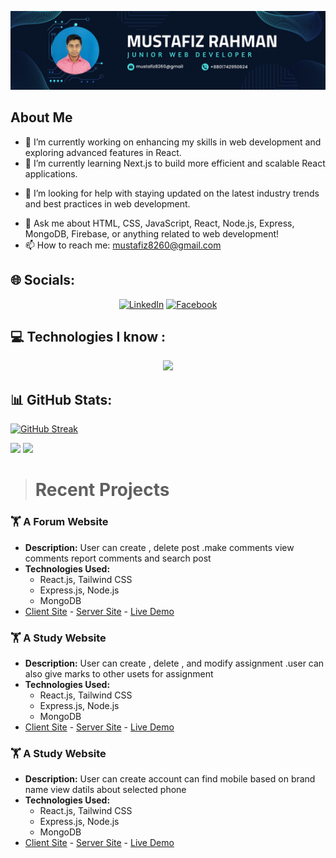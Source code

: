 ![Alt text](<asset/Navy Blue Geometric Technology LinkedIn Banner.png>)



## About Me
- 🔭 I’m currently working on enhancing my skills in web development and exploring advanced features in React.
- 🌱 I’m currently learning Next.js to build more efficient and scalable React applications.

<!-- Gap -->

- 🤔 I’m looking for help with staying updated on the latest industry trends and best practices in web development.

<!-- Gap -->

- 💬 Ask me about HTML, CSS, JavaScript, React, Node.js, Express, MongoDB, Firebase, or anything related to web development!
- 📫 How to reach me: mustafiz8260@gmail.com


## 🌐 Socials:
<p align="center">
<a href="https://www.linkedin.com/in/mustafiz-rahman-8482632a4">
    <img alt="LinkedIn" title="LinkedIn" height="48" width="48" src="https://cdn.simpleicons.org/linkedin"></a>
<a href="https://www.facebook.com/mdmustafiz.rahman.988">
    <img alt="Facebook" title="facebook" height="48" width="68" src="https://cdn.simpleicons.org/facebook"></a>
    
</p>


## 💻 Technologies  I know :

<!-- Gap -->
<p align="center">
  <a href="https://skillicons.dev">
    <img src="https://skillicons.dev/icons?i=git,html,css,tailwind,js,react,firebase,nodejs,express,mongodb" />
  </a>
</p>


## 📊 GitHub Stats:

[![GitHub Streak](https://github-readme-streak-stats.herokuapp.com?user=mustafiz&theme=algolia&hide_border=true)](https://git.io/streak-stats)


![](http://github-profile-summary-cards.vercel.app/api/cards/repos-per-language?username=Mustafiz82&theme=react)
![](http://github-profile-summary-cards.vercel.app/api/cards/most-commit-language?username=Mustafiz82&theme=react)



> # Recent Projects


### 🏋️ A Forum Website

- **Description:** User can create , delete post .make comments  view comments report comments and search post
- **Technologies Used:**
  -  React.js, Tailwind CSS
  -  Express.js, Node.js
  -  MongoDB
- [Client Site](https://github.com/Mustafiz82/Assignment-12-TopicTrove-Clint-side-) - [Server Site](https://github.com/Mustafiz82/Assignment-12-TopicTrove-Server-sid) - [Live Demo]( https://topic-trove.web.app/)

### 🏋️ A Study Website

- **Description:** User can create , delete , and modify assignment .user can also give marks to other usets for assignment
- **Technologies Used:**
  -  React.js, Tailwind CSS
  -  Express.js, Node.js
  -  MongoDB
- [Client Site](https://github.com/Mustafiz82/Assignment-11-StudyHub-Clint-side) - [Server Site](https://github.com/Mustafiz82/Assignment-11-StudyHub-Server-side-) - [Live Demo]( https://studyhub-f5ad8.web.app)


### 🏋️ A Study Website

- **Description:** User can create  account     can find mobile based on brand name view datils about selected phone
- **Technologies Used:**
  -  React.js, Tailwind CSS
  -  Express.js, Node.js
  -  MongoDB
- [Client Site](https://github.com/Mustafiz82/Assignment-10-TechCommetce-Client-side) - [Server Site](https://github.com/Mustafiz82/Assignment-10-TechCommetce-Server-side-) - [Live Demo]( https://techcommerce-18288.web.app/)

